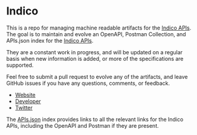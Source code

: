 # IndicoThis is a repo for managing machine readable artifacts for the [Indico APIs](https://indico.io). The goal is to maintain and evolve an OpenAPI, Postman Collection, and APIs.json index for the [Indico APIs](https://indico.io).They are a constant work in progress, and will be updated on a regular basis when new information is added, or more of the specifications are supported.Feel free to submit a pull request to evolve any of the artifacts, and leave GitHub issues if you have any questions, comments, or feedback.- [Website](https://indico.io)- [Developer](https://indico.io)- [Twitter](https://twitter.com/indicoData)The [APIs.json](https://github.com/api-evangelist/indico/blob/master/apis.json) index provides links to all the relevant links for the Indico APIs, including the OpenAPI and Postman if they are present.